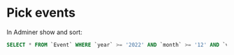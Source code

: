 # Pick events

In Adminer show and sort:

```sql
SELECT * FROM `Event` WHERE `year` >= '2022' AND `month` >= '12' AND `visibility` != 'HIDDEN' LIMIT 50
```
